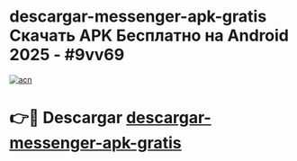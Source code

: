 # descargar-messenger-apk-gratis Скачать APK Бесплатно на Android 2025 - #9vv69

[![acn](https://github.com/user-attachments/assets/0f9c940e-d8b0-45ae-aac7-cd30a18b3e1c)](https://apps.freeplayer.one?title=descargar-messenger-apk-gratis&ref=9RF)

# 👉🔴 Descargar [descargar-messenger-apk-gratis](https://apps.freeplayer.one?title=descargar-messenger-apk-gratis&ref=9RF)